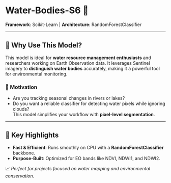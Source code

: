 # Water-Bodies-S6 🌊  
**Framework**: Scikit-Learn | **Architecture**: RandomForestClassifier  

---

## 🌟 Why Use This Model?  
This model is ideal for **water resource management enthusiasts** and researchers working on Earth Observation data. It leverages Sentinel imagery to **distinguish water bodies** accurately, making it a powerful tool for environmental monitoring.  

### 🎯 Motivation  
- Are you tracking seasonal changes in rivers or lakes?  
- Do you want a reliable classifier for detecting water pixels while ignoring clouds?  
This model simplifies your workflow with **pixel-level segmentation**.

---

## 🏁 Key Highlights  
- **Fast & Efficient**: Runs smoothly on CPU with a **RandomForestClassifier** backbone.  
- **Purpose-Built**: Optimized for EO bands like NDVI, NDWI1, and NDWI2.  

📈 *Perfect for projects focused on water mapping and environmental conservation.*  
